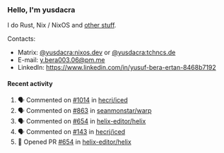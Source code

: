 ### Hello, I'm yusdacra

I do Rust, Nix / NixOS and [other stuff](https://yusdacra.gitlab.io/about).

Contacts:
- Matrix: [@yusdacra:nixos.dev](https://matrix.to/#/@yusdacra:nixos.dev) or [@yusdacra:tchncs.de](https://matrix.to/#/@yusdacra:tchncs.de)
- E-mail: y.bera003.06@pm.me
- LinkedIn: https://www.linkedin.com/in/yusuf-bera-ertan-8468b7192

#### Recent activity

<!--START_SECTION:activity-->
1. 🗣 Commented on [#1014](https://github.com/hecrj/iced/issues/1014) in [hecrj/iced](https://github.com/hecrj/iced)
2. 🗣 Commented on [#863](https://github.com/seanmonstar/warp/issues/863) in [seanmonstar/warp](https://github.com/seanmonstar/warp)
3. 🗣 Commented on [#654](https://github.com/helix-editor/helix/issues/654) in [helix-editor/helix](https://github.com/helix-editor/helix)
4. 🗣 Commented on [#143](https://github.com/hecrj/iced/issues/143) in [hecrj/iced](https://github.com/hecrj/iced)
5. 💪 Opened PR [#654](https://github.com/helix-editor/helix/pull/654) in [helix-editor/helix](https://github.com/helix-editor/helix)
<!--END_SECTION:activity-->
